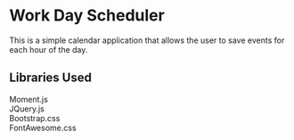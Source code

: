 # Work Day Scheduler

This is a simple calendar application that allows the user to save events for each hour of the day. 



## Libraries Used 

Moment.js   
JQuery.js  
Bootstrap.css  
FontAwesome.css  

